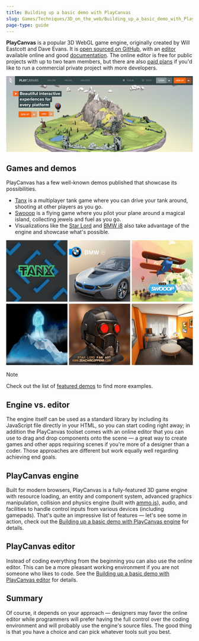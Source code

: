 ```yaml
---
title: Building up a basic demo with PlayCanvas
slug: Games/Techniques/3D_on_the_web/Building_up_a_basic_demo_with_PlayCanvas
page-type: guide
---
```




**PlayCanvas** is a popular 3D WebGL game engine, originally created by Will Eastcott and Dave Evans. It is [open sourced on GitHub](https://github.com/playcanvas/engine), with an [editor](https://developer.playcanvas.com/en/user-manual/designer/) available online and good [documentation](https://developer.playcanvas.com/en/). The online editor is free for public projects with up to two team members, but there are also [paid plans](https://playcanvas.com/plans) if you'd like to run a commercial private project with more developers.

![PlayCanvas website.](playcanvas-cover.png)

## Games and demos

PlayCanvas has a few well-known demos published that showcase its possibilities.

- [Tanx](https://tanx.io/) is a multiplayer tank game where you can drive your tank around, shooting at other players as you go.
- [Swooop](https://playcanv.as/p/JtL2iqIH) is a flying game where you pilot your plane around a magical island, collecting jewels and fuel as you go.
- Visualizations like the [Star Lord](https://playcanv.as/b/FQbBsJTd) and [BMW i8](https://playcanv.as/p/RqJJ9oU9) also take advantage of the engine and showcase what's possible.

![A list of PlayCanvas demos: Tanx, Swooop, Star Lord, BMW i8.](playcanvas-demos.png)

> [!NOTE]
> Check out the list of [featured demos](https://playcanvas.com/explore) to find more examples.

## Engine vs. editor

The engine itself can be used as a standard library by including its JavaScript file directly in your HTML, so you can start coding right away; in addition the PlayCanvas toolset comes with an online editor that you can use to drag and drop components onto the scene — a great way to create games and other apps requiring scenes if you're more of a designer than a coder. Those approaches are different but work equally well regarding achieving end goals.

## PlayCanvas engine

Built for modern browsers, PlayCanvas is a fully-featured 3D game engine with resource loading, an entity and component system, advanced graphics manipulation, collision and physics engine (built with [ammo.js](https://github.com/kripken/ammo.js/)), audio, and facilities to handle control inputs from various devices (including gamepads). That's quite an impressive list of features — let's see some in action, check out the [Building up a basic demo with PlayCanvas engine](/en-US/docs/Games/Techniques/3D_on_the_web/Building_up_a_basic_demo_with_PlayCanvas/engine) for details.

## PlayCanvas editor

Instead of coding everything from the beginning you can also use the online editor. This can be a more pleasant working environment if you are not someone who likes to code. See the [Building up a basic demo with PlayCanvas editor](/en-US/docs/Games/Techniques/3D_on_the_web/Building_up_a_basic_demo_with_PlayCanvas/editor) for details.

## Summary

Of course, it depends on your approach — designers may favor the online editor while programmers will prefer having the full control over the coding environment and will probably use the engine's source files. The good thing is that you have a choice and can pick whatever tools suit you best.
